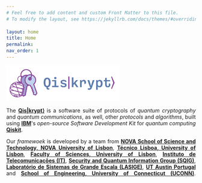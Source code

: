 ```yaml
---
# Feel free to add content and custom Front Matter to this file.
# To modify the layout, see https://jekyllrb.com/docs/themes/#overriding-theme-defaults

layout: home
title: Home
permalink: 
nav_order: 1
---
```


<img src="https://raw.githubusercontent.com/qiskrypt/qiskrypt.github.io/main/assets/images/logos/qiskrypt/PNGs/qiskrypt-logo-big.png" alt="Qis|krypt⟩ - Logo" width="60%">

<p style="text-align:justify; text-justify: inter-word; text-align-last: justify;">
    The <a href="https://qiskrypt.github.io/" target="_blank"><b>Qis|krypt⟩</b></a> is a software suite of protocols of <i>quantum cryptography</i> and <i>quantum communications</i>, as well, other <i>protocols</i> and <i>algorithms</i>, built using <a href="https://www.ibm.com/" target="_blank"><b>IBM</b></a>'s <i>open-source</i> <i>Software Development Kit</i> for <i>quantum computing</i> <a href="https://qiskit.org/" target="_blank"><b>Qiskit</b></a>.
</p>

<p style="text-align:justify; text-justify: inter-word; text-align-last: justify;">
    Our <i>framewoek</i> is developed by a team from <a href="https://www.fct.unl.pt/en" target="_blank"><b>NOVA School of Science and Technology, NOVA University of Lisbon</b></a>, <a href="https://tecnico.ulisboa.pt/en/" target="_blank"><b>Técnico Lisboa, University of Lisbon</b></a>, <a href="https://ciencias.ulisboa.pt/en" target="_blank"><b>Faculty of Sciences, University of Lisbon</b></a>, <a href="https://www.it.pt/" target="_blank"><b>Instituto de Telecomunicações (IT)</b></a>, <a href="https://sqigmath.tecnico.ulisboa.pt/" target="_blank"><b>Security and Quantum Information Group (SQIG)</b></a>, <a href="https://www.lasige.pt/" target="_blank"><b>Laboratório de Sistemas de Grande Escala (LASIGE)</b></a>, <a href="https://utaustinportugal.org/" target="_blank"><b>UT Austin Portugal</b></a> and <a href="https://www.engr.uconn.edu/" target="_blank"><b>School of Engineering, University of Connecticut (UCONN)</b></a>.
</p>